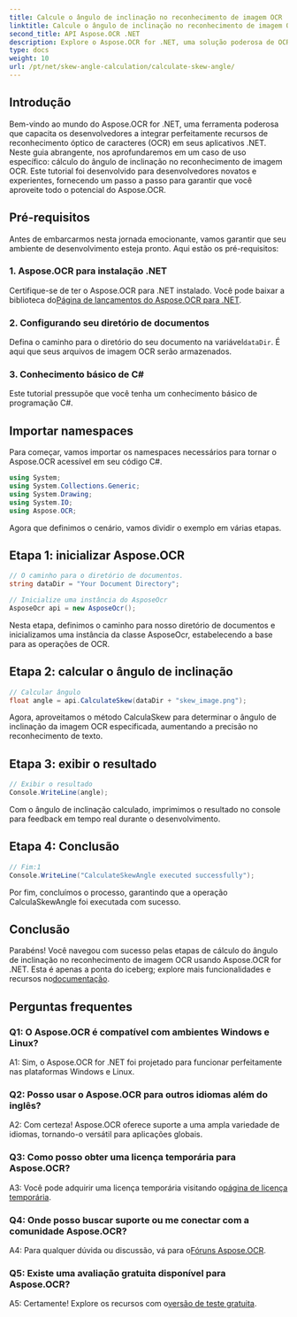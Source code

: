 ```yaml
---
title: Calcule o ângulo de inclinação no reconhecimento de imagem OCR
linktitle: Calcule o ângulo de inclinação no reconhecimento de imagem OCR
second_title: API Aspose.OCR .NET
description: Explore o Aspose.OCR for .NET, uma solução poderosa de OCR para reconhecimento preciso de texto em seus aplicativos C#.
type: docs
weight: 10
url: /pt/net/skew-angle-calculation/calculate-skew-angle/
---
```

## Introdução

Bem-vindo ao mundo do Aspose.OCR for .NET, uma ferramenta poderosa que capacita os desenvolvedores a integrar perfeitamente recursos de reconhecimento óptico de caracteres (OCR) em seus aplicativos .NET. Neste guia abrangente, nos aprofundaremos em um caso de uso específico: cálculo do ângulo de inclinação no reconhecimento de imagem OCR. Este tutorial foi desenvolvido para desenvolvedores novatos e experientes, fornecendo um passo a passo para garantir que você aproveite todo o potencial do Aspose.OCR.

## Pré-requisitos

Antes de embarcarmos nesta jornada emocionante, vamos garantir que seu ambiente de desenvolvimento esteja pronto. Aqui estão os pré-requisitos:

### 1. Aspose.OCR para instalação .NET

 Certifique-se de ter o Aspose.OCR para .NET instalado. Você pode baixar a biblioteca do[Página de lançamentos do Aspose.OCR para .NET](https://releases.aspose.com/ocr/net/).

### 2. Configurando seu diretório de documentos

Defina o caminho para o diretório do seu documento na variável`dataDir`. É aqui que seus arquivos de imagem OCR serão armazenados.

### 3. Conhecimento básico de C#

Este tutorial pressupõe que você tenha um conhecimento básico de programação C#.

## Importar namespaces

Para começar, vamos importar os namespaces necessários para tornar o Aspose.OCR acessível em seu código C#.

```csharp
using System;
using System.Collections.Generic;
using System.Drawing;
using System.IO;
using Aspose.OCR;
```

Agora que definimos o cenário, vamos dividir o exemplo em várias etapas.

## Etapa 1: inicializar Aspose.OCR

```csharp
// O caminho para o diretório de documentos.
string dataDir = "Your Document Directory";

// Inicialize uma instância do AsposeOcr
AsposeOcr api = new AsposeOcr();
```

Nesta etapa, definimos o caminho para nosso diretório de documentos e inicializamos uma instância da classe AsposeOcr, estabelecendo a base para as operações de OCR.

## Etapa 2: calcular o ângulo de inclinação

```csharp
// Calcular ângulo
float angle = api.CalculateSkew(dataDir + "skew_image.png");
```

Agora, aproveitamos o método CalculaSkew para determinar o ângulo de inclinação da imagem OCR especificada, aumentando a precisão no reconhecimento de texto.

## Etapa 3: exibir o resultado

```csharp
// Exibir o resultado
Console.WriteLine(angle);
```

Com o ângulo de inclinação calculado, imprimimos o resultado no console para feedback em tempo real durante o desenvolvimento.

## Etapa 4: Conclusão

```csharp
// Fim:1
Console.WriteLine("CalculateSkewAngle executed successfully");
```

Por fim, concluímos o processo, garantindo que a operação CalculaSkewAngle foi executada com sucesso.

## Conclusão

 Parabéns! Você navegou com sucesso pelas etapas de cálculo do ângulo de inclinação no reconhecimento de imagem OCR usando Aspose.OCR for .NET. Esta é apenas a ponta do iceberg; explore mais funcionalidades e recursos no[documentação](https://reference.aspose.com/ocr/net/).

## Perguntas frequentes

### Q1: O Aspose.OCR é compatível com ambientes Windows e Linux?

A1: Sim, o Aspose.OCR for .NET foi projetado para funcionar perfeitamente nas plataformas Windows e Linux.

### Q2: Posso usar o Aspose.OCR para outros idiomas além do inglês?

A2: Com certeza! Aspose.OCR oferece suporte a uma ampla variedade de idiomas, tornando-o versátil para aplicações globais.

### Q3: Como posso obter uma licença temporária para Aspose.OCR?

 A3: Você pode adquirir uma licença temporária visitando o[página de licença temporária](https://purchase.aspose.com/temporary-license/).

### Q4: Onde posso buscar suporte ou me conectar com a comunidade Aspose.OCR?

 A4: Para qualquer dúvida ou discussão, vá para o[Fóruns Aspose.OCR](https://forum.aspose.com/c/ocr/16).

### Q5: Existe uma avaliação gratuita disponível para Aspose.OCR?

A5: Certamente! Explore os recursos com o[versão de teste gratuita](https://releases.aspose.com/).
